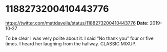 # 1188273200410443776
https://twitter.com/mattdavella/status/1188273200410443776
**Date:** 2019-10-27

To be clear I was very polite about it. I said “No thank you” four or five times. I heard her laughing from the hallway. CLASSIC MIXUP.
